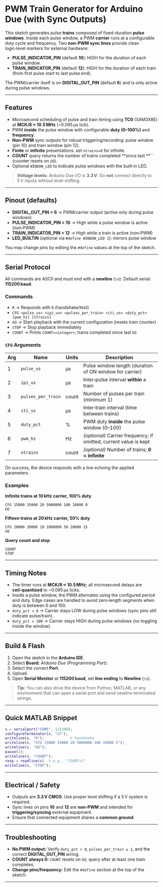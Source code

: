 # PWM Train Generator for Arduino Due (with Sync Outputs)

This sketch generates pulse **trains** composed of fixed-duration **pulse windows**. Inside each pulse window, a PWM **carrier** runs at a configurable duty cycle and frequency. Two **non‑PWM sync lines** provide clean logic‑level markers for external hardware:

- **PULSE\_INDICATOR\_PIN** (default **10**): HIGH for the duration of each pulse window.
- **TRAIN\_INDICATOR\_PIN** (default **12**): HIGH for the duration of each train (from first pulse start to last pulse end).

The PWM/carrier itself is on **DIGITAL\_OUT\_PIN** (default **6**) and is only active during pulse windows.

---

## Features

- Microsecond scheduling of pulse and train timing using **TC0** (SAM3X8E) at **MCK/8 ≈ 10.5 MHz** (\~0.095 µs tick).
- PWM **inside** the pulse window with configurable **duty (0–100%)** and **frequency**.
- **Non‑PWM** sync outputs for robust triggering/recording: pulse window (pin 10) and train window (pin 12).
- **Finite** or **infinite** presentations: set `ntrains=0` for infinite.
- **COUNT** query returns the number of trains completed **since last **`` (counter resets on `GO`).
- Optional `WINDOW_LED` to indicate pulse windows with the built‑in LED.

> **Voltage levels:** Arduino Due I/O is **3.3 V**. Do **not** connect directly to 5 V inputs without level shifting.

---

## Pinout (defaults)

- **DIGITAL\_OUT\_PIN = 6** → PWM/carrier output (active only during pulse windows)
- **PULSE\_INDICATOR\_PIN = 10** → High while a pulse window is active (non‑PWM)
- **TRAIN\_INDICATOR\_PIN = 12** → High while a train is active (non‑PWM)
- **LED\_BUILTIN** (optional via `#define WINDOW_LED 1`): mirrors pulse window

You may change pins by editing the `#define` values at the top of the sketch.

---

## Serial Protocol

All commands are ASCII and must end with a **newline** (`\n`). Default serial: **115200 baud**.

### Commands

- `R` → Responds with `R` (handshake/test)
- `CFG <pulse_us> <ipi_us> <pulses_per_train> <iti_us> <duty_pct> [pwm_hz] [ntrains]`
- `GO` → Start playback with the current configuration (resets train counter)
- `STOP` → Stop playback immediately
- `COUNT` → Prints `COUNT=<integer>`; trains completed since last `GO`

### `CFG` Arguments

| Arg | Name               | Units | Description                                                       |
| --- | ------------------ | ----- | ----------------------------------------------------------------- |
| 1   | `pulse_us`         | µs    | Pulse window length (duration of ON window for carrier)           |
| 2   | `ipi_us`           | µs    | Inter‑pulse interval **within** a train                           |
| 3   | `pulses_per_train` | count | Number of pulses per train (minimum 1)                            |
| 4   | `iti_us`           | µs    | Inter‑train interval (time between trains)                        |
| 5   | `duty_pct`         | %     | PWM duty **inside** the pulse window (0–100)                      |
| 6   | `pwm_hz`           | Hz    | *(optional)* Carrier frequency; if omitted, current value is kept |
| 7   | `ntrains`          | count | *(optional)* Number of trains; **0 = infinite**                   |

On success, the device responds with a line echoing the applied parameters.

### Examples

**Infinite trains at 10 kHz carrier, 100% duty**

```
CFG 15000 35000 20 5000000 100 10000 0
GO
```

**Fifteen trains at 20 kHz carrier, 50% duty**

```
CFG 20000 30000 10 1000000 50 20000 15
GO
```

**Query count and stop**

```
COUNT
STOP
```

---

## Timing Notes

- The timer runs at **MCK/8 ≈ 10.5 MHz**; all microsecond delays are **ceil‑quantized** to \~0.095 µs ticks.
- Inside a pulse window, the PWM alternates using the configured period and duty. Edge cases are handled to avoid zero‑length segments when duty is between 0 and 100.
- `duty_pct = 0` → Carrier stays LOW during pulse windows (sync pins still indicate pulse/train).
- `duty_pct = 100` → Carrier stays HIGH during pulse windows (no toggling inside the window).

---

## Build & Flash

1. Open the sketch in the **Arduino IDE**.
2. Select **Board:** *Arduino Due (Programming Port)*.
3. Select the correct **Port**.
4. Upload.
5. Open **Serial Monitor** at **115200 baud**, set **line ending** to **Newline** (`\n`).

> **Tip:** You can also drive the device from Python, MATLAB, or any environment that can open a serial port and send newline‑terminated strings.

---

## Quick MATLAB Snippet

```matlab
s = serialport("COM5", 115200);
configureTerminator(s, "LF");
writeline(s, "R");            % handshake
writeline(s, "CFG 15000 35000 20 5000000 100 10000 5");
writeline(s, "GO");
pause(2);
writeline(s, "COUNT");
resp = readline(s)  % e.g., "COUNT=2"
writeline(s, "STOP");
```

---

## Electrical / Safety

- Outputs are **3.3 V CMOS**. Use proper level shifting if a 5 V system is required.
- Sync lines on pins **10** and **12** are **non‑PWM** and intended for **triggering/syncing** external equipment.
- Ensure that connected equipment shares a **common ground**.

---

## Troubleshooting

- **No PWM output:** Verify `duty_pct > 0`, `pulses_per_train ≥ 1`, and the correct **DIGITAL\_OUT\_PIN** wiring.
- **COUNT always 0:** `COUNT` resets on `GO`; query after at least one train completes.
- **Change pins/frequency:** Edit the `#define` section at the top of the sketch.

---


